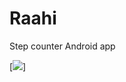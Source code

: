 # Raahi

Step counter Android app

[![](https://media.giphy.com/media/1ZDHMXDyV17nMbRwVu/giphy.gif)]
